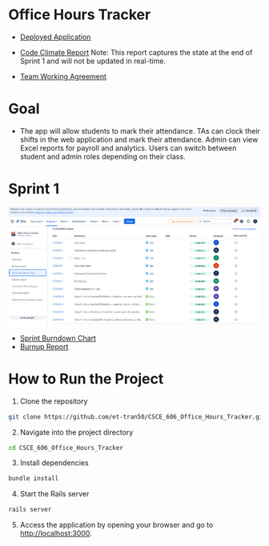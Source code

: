 # Office Hours Tracker

- [Deployed Application](https://office-hours-tracker-a63f1f6d64ad.herokuapp.com/)

- [Code Climate Report](https://codeclimate.com/github/gourangi0309/CSCE_606_Office_Hours_Tracker)
  Note: This report captures the state at the end of Sprint 1 and will not be updated in real-time.

- [Team Working Agreement](documentation/Fall2024/Team_Working_Agreement.md)
  
# Goal

- The app will allow students to mark their attendance. TAs can clock their shifts in the web application and mark their attendance. Admin can view Excel reports for payroll and analytics. Users can switch between student and admin roles depending on their class.

# Sprint 1

![Sprint1 Report](documentation/Fall2024/Sprint1_report.png)

- [Sprint Burndown Chart](https://tamu-team-office-tracker.atlassian.net/jira/software/projects/SCRUM/boards/1/reports/burndown?source=sidebar)
- [Burnup Report](https://tamu-team-office-tracker.atlassian.net/jira/software/projects/SCRUM/boards/1/reports/burnup)

# How to Run the Project

1. Clone the repository
```bash
git clone https://github.com/et-tran50/CSCE_606_Office_Hours_Tracker.git
```

2. Navigate into the project directory
```bash
cd CSCE_606_Office_Hours_Tracker
```

3. Install dependencies
```bash
bundle install 
```

4. Start the Rails server
```bash
rails server
```

5. Access the application by opening your browser and go to [http://localhost:3000](http://localhost:3000).
